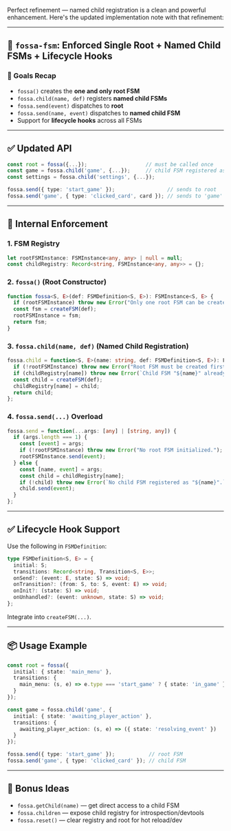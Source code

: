 Perfect refinement — named child registration is a clean and powerful enhancement. Here's the updated implementation note with that refinement:

---

## 📝 `fossa-fsm`: Enforced Single Root + Named Child FSMs + Lifecycle Hooks

### 🎯 Goals Recap

* `fossa()` creates the **one and only root FSM**
* `fossa.child(name, def)` registers **named child FSMs**
* `fossa.send(event)` dispatches to **root**
* `fossa.send(name, event)` dispatches to **named child FSM**
* Support for **lifecycle hooks** across all FSMs

---

## ✅ Updated API

```ts
const root = fossa({...});                   // must be called once
const game = fossa.child('game', {...});     // child FSM registered as 'game'
const settings = fossa.child('settings', {...});

fossa.send({ type: 'start_game' });                 // sends to root
fossa.send('game', { type: 'clicked_card', card }); // sends to 'game' FSM
```

---

## 🔐 Internal Enforcement

### 1. FSM Registry

```ts
let rootFSMInstance: FSMInstance<any, any> | null = null;
const childRegistry: Record<string, FSMInstance<any, any>> = {};
```

### 2. `fossa()` (Root Constructor)

```ts
function fossa<S, E>(def: FSMDefinition<S, E>): FSMInstance<S, E> {
  if (rootFSMInstance) throw new Error("Only one root FSM can be created.");
  const fsm = createFSM(def);
  rootFSMInstance = fsm;
  return fsm;
}
```

### 3. `fossa.child(name, def)` (Named Child Registration)

```ts
fossa.child = function<S, E>(name: string, def: FSMDefinition<S, E>): FSMInstance<S, E> {
  if (!rootFSMInstance) throw new Error("Root FSM must be created first.");
  if (childRegistry[name]) throw new Error(`Child FSM "${name}" already exists.`);
  const child = createFSM(def);
  childRegistry[name] = child;
  return child;
};
```

### 4. `fossa.send(...)` Overload

```ts
fossa.send = function(...args: [any] | [string, any]) {
  if (args.length === 1) {
    const [event] = args;
    if (!rootFSMInstance) throw new Error("No root FSM initialized.");
    rootFSMInstance.send(event);
  } else {
    const [name, event] = args;
    const child = childRegistry[name];
    if (!child) throw new Error(`No child FSM registered as "${name}".`);
    child.send(event);
  }
};
```

---

## ✅ Lifecycle Hook Support

Use the following in `FSMDefinition`:

```ts
type FSMDefinition<S, E> = {
  initial: S;
  transitions: Record<string, Transition<S, E>>;
  onSend?: (event: E, state: S) => void;
  onTransition?: (from: S, to: S, event: E) => void;
  onInit?: (state: S) => void;
  onUnhandled?: (event: unknown, state: S) => void;
};
```

Integrate into `createFSM(...)`.

---

## 📦 Usage Example

```ts
const root = fossa({
  initial: { state: 'main_menu' },
  transitions: {
    main_menu: (s, e) => e.type === 'start_game' ? { state: 'in_game' } : s
  }
});

const game = fossa.child('game', {
  initial: { state: 'awaiting_player_action' },
  transitions: {
    awaiting_player_action: (s, e) => ({ state: 'resolving_event' })
  }
});

fossa.send({ type: 'start_game' });           // root FSM
fossa.send('game', { type: 'clicked_card' }); // child FSM
```

---

## 🧠 Bonus Ideas

* `fossa.getChild(name)` — get direct access to a child FSM
* `fossa.children` — expose child registry for introspection/devtools
* `fossa.reset()` — clear registry and root for hot reload/dev